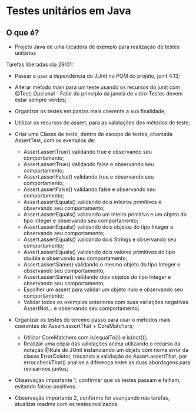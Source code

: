 
# Testes unitários em Java

## O que é?

- Projeto Java de uma locadora de exemplo para realização de testes unitários

Tarefas liberadas dia 29/01:

* Passar a usar a dependência do JUnit no POM do projeto, junit 4.13;
* Alterar método main para um teste usando os recursos do junit com @Test; Opcional - Falar do princípio da janela de vidro-Testes devem estar sempre verdes;
* Organizar os testes em pastas mais coerente a sua finalidade;
* Utilizar os recursos do assert, para as validações dos métodos de teste;
* Criar uma Classe de teste, dentro do escopo de testes, chamada AssertTest, com os exemplos de:
	* Assert.assertTrue() validando true e observando seu comportamento;
	* Assert.assertTrue() validando false e observando seu comportamento;
	* Assert.assertFalse() validando true e observando seu comportamento;
	* Assert.assertFalse() validando false e observando seu comportamento;
	* Assert.assertEquals() validando dois inteiros primitivos e observando seu comportamento;
	* Assert.assertEquals() validando um inteiro primitivo e um objeto do tipo Integer e observando seu comportamento;
	* Assert.assertEquals() validando dois objetos do tipo Integer e observando seu comportamento;
	* Assert.assertEquals() validando dois Strings e observando seu comportamento;
	* Assert.assertEquals() validando dois valores primitivos do tipo double e observando seu comportamento;
	* Assert.assertSame() validando o mesmo objeto do tipo Integer e observando seu comportamento;
	* Assert.assertSame() validando dois objetos do tipo Integer e observando seu comportamento;
	* Escolher um assert para validar um objeto nulo e observando seu comportamento;
	* Validar todos os exemplos anteriores com suas variações negativas AssertNot... e observando seu comportamento;
	
* Organizar os testes do terceiro passo para usar o métodos mais coerentes do Assert.assertThat + CoreMatchers;
	* Utilizar CoreMatchers com is(equalTo()) e is(not());
	* Realizar uma cópia das validações acima utilizando o recurso da notação @Rule do JUnit instanciando um objeto com nome error da classe ErrorColetor, trocando a validação do Assert.assertThat, por error.checkThat() analise a diferença entre as duas abordagens para revisarmos juntos;
	
* Observação importante 1, confirmar que os testes passam e falham, evitando falsos positivos.	
* Observação importante 2, conforme for avançando nas tarefas, atualizar readme com os testes realizados.